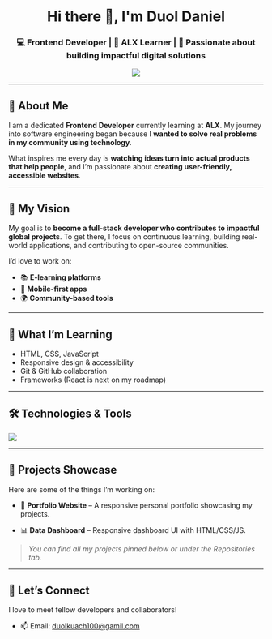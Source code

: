 <!-- GitHub Profile README Template - Personalized for Duol Daniel -->

<h1 align="center">Hi there 👋, I'm Duol Daniel</h1>
<h3 align="center">💻 Frontend Developer | 🚀 ALX Learner | 🎯 Passionate about building impactful digital solutions</h3>

<p align="center">
  <img src="https://readme-typing-svg.demolab.com/?lines=Frontend+Developer;Lifelong+Learner;Tech+Explorer;Open+Source+Enthusiast&center=true&width=500&height=40" />
</p>

---

## 🌱 About Me

I am a dedicated **Frontend Developer** currently learning at **ALX**. My journey into software engineering began because **I wanted to solve real problems in my community using technology**.

What inspires me every day is **watching ideas turn into actual products that help people**, and I’m passionate about **creating user-friendly, accessible websites**.

---

## 🎯 My Vision

My goal is to **become a full-stack developer who contributes to impactful global projects**. To get there, I focus on continuous learning, building real-world applications, and contributing to open-source communities.

I’d love to work on:
- 📚 **E-learning platforms**
- 📱 **Mobile-first apps**
- 🌍 **Community-based tools**

---

## 🧠 What I’m Learning

- HTML, CSS, JavaScript
- Responsive design & accessibility
- Git & GitHub collaboration
- Frameworks (React is next on my roadmap)

---

## 🛠️ Technologies & Tools

<p align="left">
  <img src="https://skillicons.dev/icons?i=html,css,js,react,git,github,vscode,figma" />
</p>

---

## 📂 Projects Showcase

Here are some of the things I’m working on:

- 🎨 **Portfolio Website** – A responsive personal portfolio showcasing my projects.

- 📊 **Data Dashboard** – Responsive dashboard UI with HTML/CSS/JS.

> *You can find all my projects pinned below or under the Repositories tab.*

---

## 🤝 Let’s Connect

I love to meet fellow developers and collaborators!



- 📫 Email: duolkuach100@gamil.com




